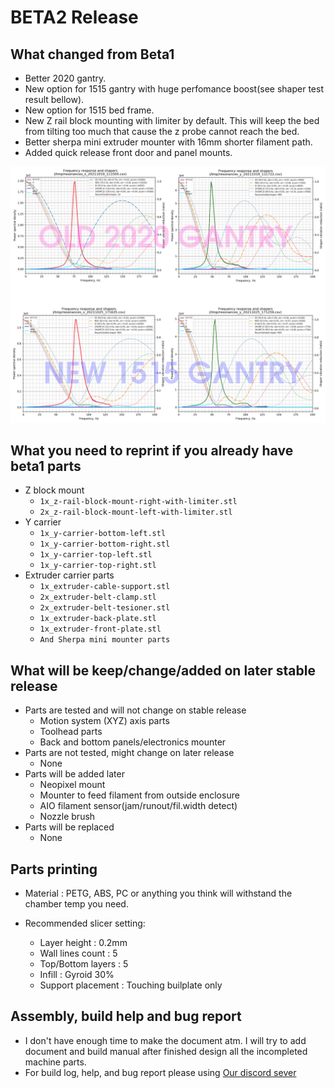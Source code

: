 # BETA2 Release

## What changed from Beta1

- Better 2020 gantry.
- New option for 1515 gantry with huge perfomance boost(see shaper test result bellow).
- New option for 1515 bed frame.
- New Z rail block mounting with limiter by default. This will keep the bed from tilting too much that cause the z probe cannot reach the bed.
- Better sherpa mini extruder mounter with 16mm shorter filament path.
- Added quick release front door and panel mounts.

![Banner](./../Doc/img/gantry-compare.png)

## What you need to reprint if you already have beta1 parts

- Z block mount
  - <code>1x_z-rail-block-mount-right-with-limiter.stl</code>
  - <code>2x_z-rail-block-mount-left-with-limiter.stl</code>
- Y carrier
  - <code>1x_y-carrier-bottom-left.stl</code>
  - <code>1x_y-carrier-bottom-right.stl</code>
  - <code>1x_y-carrier-top-left.stl</code>
  - <code>1x_y-carrier-top-right.stl</code>
- Extruder carrier parts
  - <code>1x_extruder-cable-support.stl</code>
  - <code>2x_extruder-belt-clamp.stl</code>
  - <code>2x_extruder-belt-tesioner.stl</code>
  - <code>1x_extruder-back-plate.stl</code>
  - <code>1x_extruder-front-plate.stl</code>
  - <code>And Sherpa mini mounter parts</code>

## What will be keep/change/added on later stable release

- Parts are tested and will not change on stable release
  - Motion system (XYZ) axis parts
  - Toolhead parts
  - Back and bottom panels/electronics mounter
- Parts are not tested, might change on later release
  - None
- Parts will be added later
  - Neopixel mount
  - Mounter to feed filament from outside enclosure
  - AIO filament sensor(jam/runout/fil.width detect)
  - Nozzle brush
- Parts will be replaced
  - None

## Parts printing

- Material : PETG, ABS, PC or anything you think will withstand the chamber temp you need.

- Recommended slicer setting:
  - Layer height : 0.2mm
  - Wall lines count : 5
  - Top/Bottom layers : 5
  - Infill : Gyroid 30%
  - Support placement : Touching builplate only

## Assembly, build help and bug report

- I don't have enough time to make the document atm. I will try to add document and build manual after finished design all the incompleted machine parts.
- For build log, help, and bug report please using [Our discord sever](https://discord.gg/WZVP2HuAag)
